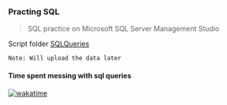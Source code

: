 ### Practing SQL

> SQL practice on Microsoft SQL Server Management Studio

Script folder [SQLQueries](https://github.com/raihanrms/SQL/tree/main/SQLQueries)

`Note: Will upload the data later`


#### Time spent messing with sql queries
[![wakatime](https://wakatime.com/badge/user/0602677e-e1f1-4ba7-90c1-770c3a600207/project/73cb38d2-6875-4177-9dec-5da4a8d4c816.svg)](https://wakatime.com/badge/user/0602677e-e1f1-4ba7-90c1-770c3a600207/project/73cb38d2-6875-4177-9dec-5da4a8d4c816)